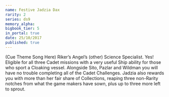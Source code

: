 ```yaml
---
name: Festive Jadzia Dax
rarity: 2
series: ds9
memory_alpha:
bigbook_tier: 5
in_portal: true
date: 25/10/2017
published: true
---
```


(Cue Theme Song Here) Riker’s Angel’s (other) Science Specialist. Yes! Eligible for all three Cadet missions with a very useful Ship ability for those who sport a Cloaking vessel. Alongside Sito, Pazlar and Wildman you will have no trouble completing all of the Cadet Challenges. Jadzia also rewards you with more than her fair share of Collections, reaping three non-Rarity notches from what the game makers have sown, plus up to three more left to sprout.
